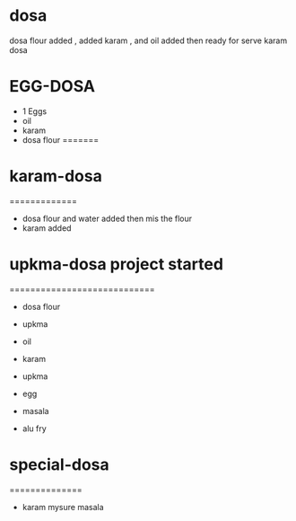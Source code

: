 # dosa
dosa flour added ,
added karam ,
and oil added then ready for serve karam dosa
# EGG-DOSA
* 1 Eggs
* oil 
* karam 
* dosa flour
=======

# karam-dosa
=============
* dosa flour and water added then mis the flour
* karam added 

# upkma-dosa project started
============================
* dosa flour
* upkma
* oil
* karam

* upkma
* egg 
* masala 
* alu fry

# special-dosa 
==============
* karam 
mysure masala


